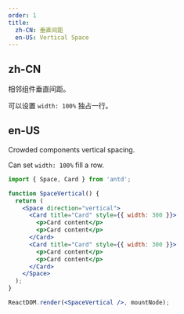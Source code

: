 ```yaml
---
order: 1
title:
  zh-CN: 垂直间距
  en-US: Vertical Space
---
```


## zh-CN

相邻组件垂直间距。

可以设置 `width: 100%` 独占一行。

## en-US

Crowded components vertical spacing.

Can set `width: 100%` fill a row.

```jsx
import { Space, Card } from 'antd';

function SpaceVertical() {
  return (
    <Space direction="vertical">
      <Card title="Card" style={{ width: 300 }}>
        <p>Card content</p>
        <p>Card content</p>
      </Card>
      <Card title="Card" style={{ width: 300 }}>
        <p>Card content</p>
        <p>Card content</p>
      </Card>
    </Space>
  );
}

ReactDOM.render(<SpaceVertical />, mountNode);
```
